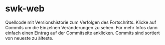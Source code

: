 # swk-web
Quellcode mit Versionshistorie zum Verfolgen des Fortschritts.
Klicke auf Commits um die Einzelnen Veränderungen zu sehen. Für mehr Infos dann einfach einen Eintrag auf der Commitseite anklicken. Commits sind sortiert von neueste zu älteste. 